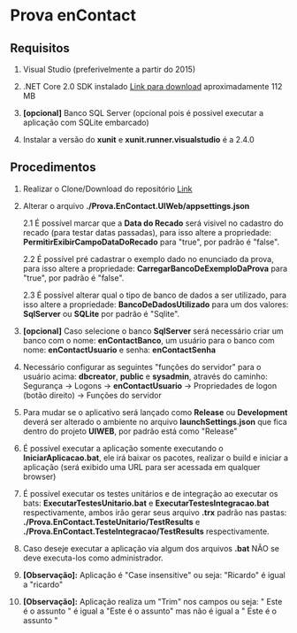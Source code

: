 # Prova enContact

## Requisitos

1. Visual Studio (preferivelmente a partir do 2015)

2. .NET Core 2.0 SDK instalado [Link para download](https://dotnet.microsoft.com/download/dotnet-core/thank-you/sdk-2.0.0-windows-x64-installer) aproximadamente 112 MB

3. __[opcional]__ Banco SQL Server (opcional pois é possivel executar a aplicação com SQLite embarcado)

4. Instalar a versão do __xunit__ e __xunit.runner.visualstudio__ é a 2.4.0


## Procedimentos

1. Realizar o Clone/Download do repositório [Link](https://github.com/ricardohenriq/ProvaEncontact.git)

2. Alterar o arquivo __./Prova.EnContact.UIWeb/appsettings.json__

	2.1 É possível marcar que a __Data do Recado__ será visivel no cadastro do recado (para testar datas passadas), para isso altere a propriedade: __PermitirExibirCampoDataDoRecado__ para "true", por padrão é "false".
	
	2.2 É possível pré cadastrar o exemplo dado no enunciado da prova, para isso altere a propriedade: __CarregarBancoDeExemploDaProva__ para "true", por padrão é "false".
	
	2.3 É possível alterar qual o tipo de banco de dados a ser utilizado, para isso altere a propriedade: __BancoDeDadosUtilizado__ para um dos valores: __SqlServer__ ou __SQLite__ por padrão é "Sqlite".
	
3. __[opcional]__ Caso selecione o banco __SqlServer__ será necessário criar um banco com o nome: __enContactBanco__, um usuário para o banco com nome: __enContactUsuario__ e senha: __enContactSenha__

4. Necessário configurar as seguintes "funções do servidor" para o usuário acima: __dbcreator__, __public__ e __sysadmin__, através do caminho: Segurança -> Logons -> __enContactUsuario__ -> Propriedades de logon (botão direito) -> Funções do servidor

5. Para mudar se o aplicativo será lançado como __Release__ ou __Development__ deverá ser alterado o ambiente no arquivo __launchSettings.json__ que fica dentro do projeto __UIWEB__, por padrão está como "Release"

6. É possível executar a aplicação somente executando o __IniciarAplicacao.bat__, ele irá baixar os pacotes, realizar o build e iniciar a aplicação (será exibido uma URL para ser acessada em qualquer browser)

7. É possível executar os testes unitários e de integração ao executar os bats: __ExecutarTestesUnitario.bat__ e __ExecutarTestesIntegracao.bat__ respectivamente, ambos irão gerar seus arquivo __.trx__ padrão nas pastas: __./Prova.EnContact.TesteUnitario/TestResults__ e __./Prova.EnContact.TesteIntegracao/TestResults__ respectivamente.

9. Caso deseje executar a aplicação via algum dos arquivos __.bat__ NÃO se deve executa-los como administrador.

8. __[Observação]:__ Aplicação é "Case insensitive" ou seja: "Ricardo" é igual a "ricardo"

9. __[Observação]:__ Aplicação realiza um "Trim" nos campos ou seja: " Este é o assunto  " é igual a "Este é o assunto" mas não é igual a " Este é o   assunto  "